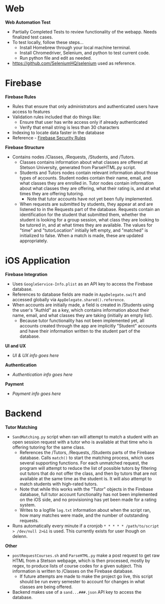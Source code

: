 # Web
**Web Automation Test**
- Partially Completed Tests to review functionality of the webapp. Needs finalized test cases.
- To test locally, follow these steps...
  - Install Homebrew through your local machine terminal.
  - Install Chromedriver, Selenium, and python to test current code.
  - Run python file and edit as needed.
- https://github.com/SeleniumHQ/selenium used as reference.

# Firebase
**Firebase Rules**
- Rules that ensure that only administrators and authenticated users have access to features
- Validation rules included that do things like:
	- Ensure that user has write access only if already authenticated
	- Verify that email string is less than 30 characters
- Indexing to locate data faster in the database
- Reference - [Firebase Security Rules](https://firebase.google.com/docs/rules "Firebase Docs")

**Firebase Structure**
- Contains nodes /Classes, /Requests, /Students, and /Tutors.
	- Classes contains information about what classes are offered at Stetson University, generated from ParseHTML.py script.
	- Students and Tutors nodes contain relevant information about those types of accounts.  Student nodes contain their name, email, and what classes they are enrolled in.  Tutor nodes contain information about what classes they are offering, what their rating is, and at what times they are offering tutoring.
		- Note that tutor accounts have not yet been fully implemented.
	- When requests are submitted by students, they appear at and are listened to in the Requests part of the database.  Requests contain an identification for the student that submitted them, whether the student is looking for a group session, what class they are looking to be tutored in, and at what times they are available.  The values for "time" and "tutorLocation" initially left empty, and "matched" is initialized to false.  When a match is made, these are updated appropriately.

# iOS Application
**Firebase Integration**
 - Uses ```GoogleService-Info.plist``` as an API key to access the Firebase database.
 - References to database fields are made in ```AppDelegate.swift``` and accessed globally via ```AppDelegate.shared().reference```.
 - When accounts are initially made, a field is created in /Students using the user's "AuthId" as a key, which contains information about their name, email, and what classes they are taking (initially an empty list).
 	- Because tutor functionality has not been implemented yet, all accounts created through the app are implicitly "Student" accounts and have their information written to the student part of the database.

**UI and UX**
 - _UI & UX info goes here_

**Authentication**
 - _Authentication info goes here_
 
**Payment**
 - _Payment info goes here_

# Backend
**Tutor Matching**
 - ```SandMatching.py``` script when ran will attempt to match a student with an open session request with a tutor who is available at that time who is offering tutoring for the same class.
 	- References the /Tutors, /Requests, /Students parts of the Firebase database.  Calls ```match()``` to start the matching process, which uses several supporting functions.  For each unmatched request, the program will attempt to reduce the list of possible tutors by filtering out tutors that do not offer the class, and then by tutors that are not available at the same time as the student is.  It will also attempt to match students with high-rated tutors.
	- Note that while this works with the "Tutor" objects in the Firebase database, full tutor account functionality has not been implemented on the iOS side, and no provisioning has yet been made for a rating system.
	- Writes to a logfile ```log.txt``` information about when the script ran, how many matches were made, and the number of outstanding requests.
 - Runs automatically every minute if a cronjob ```* * * * * /path/to/script > /dev/null 2>&1``` is used.  This currently exists for user lhough on delenn.

**Other**
 - ```postRequestCourses.sh``` and ```ParseHTML.py``` make a post request to get raw HTML from a Stetson webpage, which is then processed, mostly by regex, to produce lists of course codes for a given subject.  This information is written to /Classes on the Firebase database.
 	- If future attempts are made to make the project go live, this script should be run every semester to account for changes in what classes are being offered.
 - Backend makes use of a ```sand...###.json``` API key to access the database.
